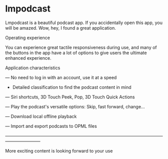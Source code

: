 # lmpodcast

Lmpodcast is a beautiful podcast app.
If you accidentally open this app, you will be amazed.
Wow, hey, I found a great application.


Operating experience

You can experience great tactile responsiveness during use, and many of the buttons in the app have a lot of options to give users the ultimate enhanced experience.


Application characteristics


— No need to log in with an account, use it at a speed


- Detailed classification to find the podcast content in mind


— Siri shortcuts, 3D Touch Peek, Pop, 3D Touch Quick Actions


— Play the podcast's versatile options: Skip, fast forward, change...


— Download local offline playback


— Import and export podcasts to OPML files



————————————————————————————————————————————



More exciting content is looking forward to your use
